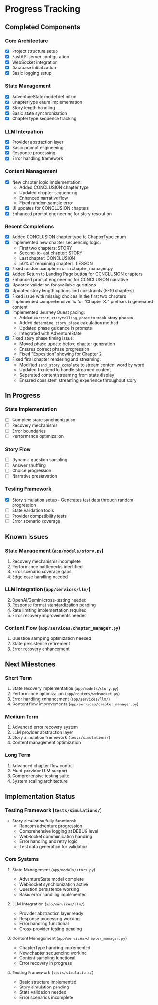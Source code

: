 # Progress Tracking

## Completed Components

### Core Architecture
- [x] Project structure setup
- [x] FastAPI server configuration
- [x] WebSocket integration
- [x] Database initialization
- [x] Basic logging setup

### State Management
- [x] AdventureState model definition
- [x] ChapterType enum implementation
- [x] Story length handling
- [x] Basic state synchronization
- [x] Chapter type sequence tracking

### LLM Integration
- [x] Provider abstraction layer
- [x] Basic prompt engineering
- [x] Response processing
- [x] Error handling framework

### Content Management
- [x] New chapter logic implementation:
  * Added CONCLUSION chapter type
  * Updated chapter sequencing
  * Enhanced narrative flow
  * Fixed random.sample error
- [x] UI updates for CONCLUSION chapters
- [x] Enhanced prompt engineering for story resolution

### Recent Completions
- [x] Added CONCLUSION chapter type to ChapterType enum
- [x] Implemented new chapter sequencing logic:
  * First two chapters: STORY
  * Second-to-last chapter: STORY
  * Last chapter: CONCLUSION
  * 50% of remaining chapters: LESSON
- [x] Fixed random.sample error in chapter_manager.py
- [x] Added Return to Landing Page button for CONCLUSION chapters
- [x] Enhanced prompt engineering for CONCLUSION narrative
- [x] Updated validation for available questions
- [x] Updated story length options and constraints (5-10 chapters)
- [x] Fixed issue with missing choices in the first two chapters
- [x] Implemented comprehensive fix for "Chapter X:" prefixes in generated content
- [x] Implemented Journey Quest pacing:
  * Added `current_storytelling_phase` to track story phases
  * Added `determine_story_phase` calculation method
  * Updated phase guidance in prompts
  * Integrated with AdventureState
- [x] Fixed story phase timing issue:
  * Moved phase update before chapter generation
  * Ensures correct phase progression
  * Fixed "Exposition" showing for Chapter 2
- [x] Fixed final chapter rendering and streaming:
  * Modified `send_story_complete` to stream content word by word
  * Updated frontend to handle streamed content
  * Separated content streaming from stats display
  * Ensured consistent streaming experience throughout story

## In Progress

### State Implementation
- [ ] Complete state synchronization
- [ ] Recovery mechanisms
- [ ] Error boundaries
- [ ] Performance optimization

### Story Flow
- [ ] Dynamic question sampling
- [ ] Answer shuffling
- [ ] Choice progression
- [ ] Narrative preservation

### Testing Framework
- [x] Story simulation setup - Generates test data through random progression
- [ ] State validation tools
- [ ] Provider compatibility tests
- [ ] Error scenario coverage

## Known Issues

### State Management (`app/models/story.py`)
1. Recovery mechanisms incomplete
2. Performance bottlenecks identified
3. Error scenario coverage gaps
4. Edge case handling needed

### LLM Integration (`app/services/llm/`)
2. OpenAI/Gemini cross-testing needed
3. Response format standardization pending
4. Rate limiting implementation required
5. Error recovery improvements needed

### Content Flow (`app/services/chapter_manager.py`)
1. Question sampling optimization needed
2. State persistence refinement
3. Error recovery enhancement

## Next Milestones

### Short Term
1. State recovery implementation (`app/models/story.py`)
2. Performance optimization (`app/routers/websocket.py`)
3. Error handling enhancement (`app/services/llm/`)
4. Content flow improvements (`app/services/chapter_manager.py`)

### Medium Term
1. Advanced error recovery system
2. LLM provider abstraction layer
3. Story simulation framework (`tests/simulations/`)
4. Content management optimization

### Long Term
1. Advanced chapter flow control
2. Multi-provider LLM support
3. Comprehensive testing suite
4. System scaling architecture

## Implementation Status

### Testing Framework (`tests/simulations/`)
- Story simulation fully functional:
  * Random adventure progression
  * Comprehensive logging at DEBUG level
  * WebSocket communication handling
  * Error handling and retry logic
  * Test data generation for validation

### Core Systems
1. State Management (`app/models/story.py`)
   - AdventureState model complete
   - WebSocket synchronization active
   - Question persistence working
   - Basic error handling implemented

2. LLM Integration (`app/services/llm/`)
   - Provider abstraction layer ready
   - Response processing working
   - Error handling functional
   - Cross-provider testing pending

3. Content Management (`app/services/chapter_manager.py`)
   - ChapterType handling implemented
   - New chapter sequencing working
   - Content sampling functional
   - Error recovery in progress

4. Testing Framework (`tests/simulations/`)
   - Basic structure implemented
   - Story simulation pending
   - State validation needed
   - Error scenarios incomplete
